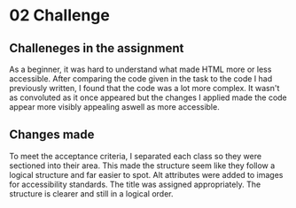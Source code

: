 # 02 Challenge 
## Challeneges in the assignment
As a beginner, it was hard to understand what made HTML more or less accessible. After comparing the code given in the task to the code I had previously written, I found that the code was a lot more complex. It wasn't as convoluted as it once appeared but the changes I applied made the code appear more visibly appealing aswell as more accessible.

## Changes made
To meet the acceptance criteria, I separated each class so they were sectioned into their area. This made the structure seem like they follow a logical structure and far easier to spot.
Alt attributes were added to images for accessibility standards.
The title was assigned appropriately.
The structure is clearer and still in a logical order.
